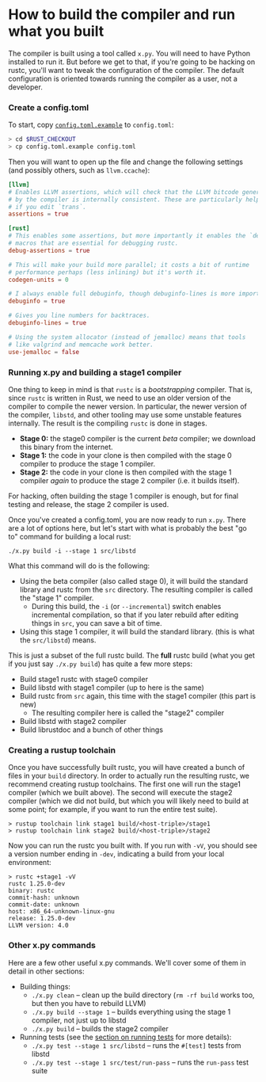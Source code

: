 # How to build the compiler and run what you built

The compiler is built using a tool called `x.py`. You will need to
have Python installed to run it. But before we get to that, if you're going to
be hacking on rustc, you'll want to tweak the configuration of the compiler. The default
configuration is oriented towards running the compiler as a user, not a developer.

### Create a config.toml

To start, copy [`config.toml.example`] to `config.toml`:

[`config.toml.example`]: https://github.com/rust-lang/rust/blob/master/config.toml.example

```bash
> cd $RUST_CHECKOUT
> cp config.toml.example config.toml
```

Then you will want to open up the file and change the following
settings (and possibly others, such as `llvm.ccache`):

```toml
[llvm]
# Enables LLVM assertions, which will check that the LLVM bitcode generated
# by the compiler is internally consistent. These are particularly helpful
# if you edit `trans`.
assertions = true

[rust]
# This enables some assertions, but more importantly it enables the `debug!` logging
# macros that are essential for debugging rustc.
debug-assertions = true

# This will make your build more parallel; it costs a bit of runtime
# performance perhaps (less inlining) but it's worth it.
codegen-units = 0

# I always enable full debuginfo, though debuginfo-lines is more important.
debuginfo = true

# Gives you line numbers for backtraces.
debuginfo-lines = true

# Using the system allocator (instead of jemalloc) means that tools
# like valgrind and memcache work better.
use-jemalloc = false
```

### Running x.py and building a stage1 compiler

One thing to keep in mind is that `rustc` is a _bootstrapping_ compiler. That
is, since `rustc` is written in Rust, we need to use an older version of the
compiler to compile the newer version. In particular, the newer version of the
compiler, `libstd`, and other tooling may use some unstable features
internally. The result is the compiling `rustc` is done in stages.

- **Stage 0:** the stage0 compiler is the current _beta_ compiler; we
  download this binary from the internet.
- **Stage 1:** the code in your clone is then compiled with the stage
  0 compiler to produce the stage 1 compiler.
- **Stage 2:** the code in your clone is then compiled with the stage
  1 compiler *again* to produce the stage 2 compiler (i.e. it builds
  itself).

For hacking, often building the stage 1 compiler is enough, but for
final testing and release, the stage 2 compiler is used.

Once you've created a config.toml, you are now ready to run
`x.py`. There are a lot of options here, but let's start with what is
probably the best "go to" command for building a local rust:

```
./x.py build -i --stage 1 src/libstd
```

What this command will do is the following:

- Using the beta compiler (also called stage 0), it will build the
  standard library and rustc from the `src` directory. The resulting
  compiler is called the "stage 1" compiler.
  - During this build, the `-i` (or `--incremental`) switch enables incremental
    compilation, so that if you later rebuild after editing things in
    `src`, you can save a bit of time.
- Using this stage 1 compiler, it will build the standard library.
  (this is what the `src/libstd`) means.

This is just a subset of the full rustc build. The **full** rustc build (what you
get if you just say `./x.py build`) has quite a few more steps:

- Build stage1 rustc with stage0 compiler
- Build libstd with stage1 compiler (up to here is the same)
- Build rustc from `src` again, this time with the stage1 compiler (this part is new)
  - The resulting compiler here is called the "stage2" compiler
- Build libstd with stage2 compiler
- Build librustdoc and a bunch of other things

### Creating a rustup toolchain

Once you have successfully built rustc, you will have created a bunch
of files in your `build` directory. In order to actually run the
resulting rustc, we recommend creating rustup toolchains. The first
one will run the stage1 compiler (which we built above). The second
will execute the stage2 compiler (which we did not build, but which
you will likely need to build at some point; for example, if you want
to run the entire test suite).

```
> rustup toolchain link stage1 build/<host-triple>/stage1
> rustup toolchain link stage2 build/<host-triple>/stage2
```

Now you can run the rustc you built with. If you run with `-vV`, you
should see a version number ending in `-dev`, indicating a build from
your local environment:

```
> rustc +stage1 -vV
rustc 1.25.0-dev
binary: rustc
commit-hash: unknown
commit-date: unknown
host: x86_64-unknown-linux-gnu
release: 1.25.0-dev
LLVM version: 4.0
```

### Other x.py commands

Here are a few other useful x.py commands. We'll cover some of them in detail in other sections:

- Building things:
  - `./x.py clean` – clean up the build directory (`rm -rf build` works too, but then you have to rebuild LLVM)
  - `./x.py build --stage 1` – builds everything using the stage 1 compiler, not just up to libstd
  - `./x.py build` – builds the stage2 compiler
- Running tests (see the [section on running tests](./tests/running.html) for more details):
  - `./x.py test --stage 1 src/libstd` – runs the `#[test]` tests from libstd
  - `./x.py test --stage 1 src/test/run-pass` – runs the `run-pass` test suite
